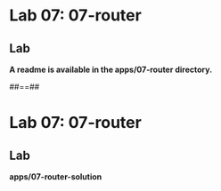 <!-- .slide: class="exercice" -->

# Lab 07: 07-router

## Lab

<b>A readme is available in the apps/07-router directory.</b>

<!-- .element: class="full-center" -->

##==##

<!-- .slide: class="exercice full-center" -->

# Lab 07: 07-router

## Lab

<b>apps/07-router-solution</b>
